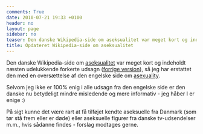 ```yaml
---
comments: True
date: 2010-07-21 19:33 +0100
header: no
layout: page
sidebar: no
teaser: Den danske Wikipedia-side om aseksualitet var meget kort og indeholdt næsten udelukkende forkerte udsagn, så jeg har erstattet den med en oversættelse af den engelske side om asexuality.
title: Opdateret Wikipedia-side om aseksualitet
---
```

Den danske Wikipedia-side om [aseksualitet](https://da.wikipedia.org/wiki/Aseksualitet) var meget kort og indeholdt næsten udelukkende forkerte udsagn ([forrige version](https://da.wikipedia.org/w/index.php?title=Aseksualitet&oldid=4266989)), så jeg har erstattet den med en oversættelse af den engelske side om [asexuality](https://en.wikipedia.org/wiki/Asexuality).

Selvom jeg ikke er 100% enig i alle udsagn fra den engelske side er den danske nu betydeligt mindre misledende og mere informativ - jeg håber I er enige :)

På sigt kunne det være rart at få tilføjet kendte aseksuelle fra Danmark (som tør stå frem eller er døde) eller aseksuelle figurer fra danske tv-udsendelser m.m., hvis sådanne findes - forslag modtages gerne.
